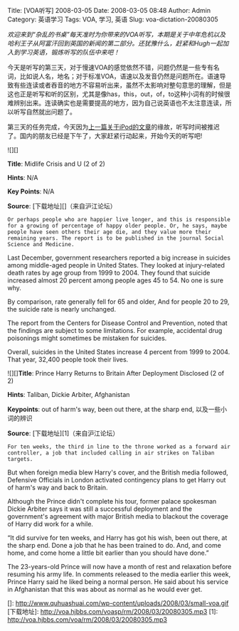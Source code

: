 Title: [VOA听写] 2008-03-05
Date: 2008-03-05 08:48
Author: Admin
Category: 英语学习
Tags: VOA, 学习, 英语
Slug: voa-dictation-20080305

*欢迎来到“杂乱的书桌”每天准时为你带来的VOA听写，本期是关于中年危机以及哈利王子从阿富汗回到英国的新闻的第二部分。还犹豫什么，赶紧和Hugh一起加入到学习英语，锻炼听写的队伍中来吧！*  

今天是听写的第三天，对于慢速VOA的感觉依然不错，问题仍然是一些专有名词，比如说人名，地名；对于标准VOA，语速以及发音仍然是问题所在。语速导致有些连读或者吞音的地方不容易听出来，虽然不太影响对整句意思的理解，但是这也正是听写和听的区别，尤其是像has，this，out，of，to这种小词有的时候很难辨别出来。连读确实也是需要提高的地方，因为自己说英语也不太注意连读，所以听写自然就出问题了。  

第三天的任务完成，今天因为[上一篇关于iPod的文章][]的缘故，听写时间被推迟了。国内的朋友已经是下午了，大家赶紧行动起来，开始今天的听写吧!

  
![][]

  

**Title**: Midlife Crisis and U (2 of 2)  
  
**Hints**: N/A  
  
**Key Points**: N/A  
  
**Source**: [下载地址][]（来自沪江论坛）  
  
  
`Or perhaps people who are happier live longer, and this is responsible for a growing of percentage of happy older people. Or, he says, maybe people have seen others their age die, and they value more their remaining years. The report is to be published in the journal Social Science and Medicine. `

Last December, government researchers reported a big increase in
suicides among middle-aged people in United States. They looked at
injury-related death rates by age group from 1999 to 2004. They found
that suicide increased almost 20 percent among people ages 45 to 54. No
one is sure why.

By comparison, rate generally fell for 65 and older, And for people 20
to 29, the suicide rate is nearly unchanged.

The report from the Centers for Disease Control and Prevention, noted
that the findings are subject to some limitations. For example,
accidental drug poisonings might sometimes be mistaken for suicides.

Overall, suicides in the United States increase 4 percent from 1999 to
2004. That year, 32,400 people took their lives.</code>  
  
  
![][]**Title**: Prince Harry Returns to Britain After Deployment
Disclosed (2 of 2)  
  
**Hints**: Taliban, Dickie Arbiter, Afghanistan  
  
**Keypoints**: out of harm's way, been out there, at the sharp end,
以及一些小词的辨识  
  
**Source**: [下载地址][1]（来自沪江论坛）  
  
  
`For ten weeks, the third in line to the throne worked as a forward air controller, a job that included calling in air strikes on Taliban targets. `

But when foreign media blew Harry's cover, and the British media
followed, Defensive Officials in London activated contingency plans to
get Harry out of harm's way and back to Britain.

Although the Prince didn't complete his tour, former palace spokesman
Dickie Arbiter says it was still a successful deployment and the
government's agreement with major British media to blackout the coverage
of Harry did work for a while.

“It did survive for ten weeks, and Harry has got his wish, been out
there, at the sharp end. Done a job that he has been trained to do. And,
and come home, and come home a little bit earlier than you should have
done.”

The 23-years-old Prince will now have a month of rest and relaxation
before resuming his army life. In comments released to the media earlier
this week, Prince Harry said he liked being a normal person. He said
about his service in Afghanistan that this was about as normal as he
would ever get.</code>

  [上一篇关于iPod的文章]: http://www.quhuashuai.com/2008/03/100-ways-make-your-ipod-a-better-learning-tool/
  []: http://www.quhuashuai.com/wp-content/uploads/2008/03/small-voa.gif
  [下载地址]: http://voa.hjbbs.com/voasp/rm/2008/03/20080305.mp3
  [1]: http://voa.hjbbs.com/voa/rm/2008/03/20080305.mp3
